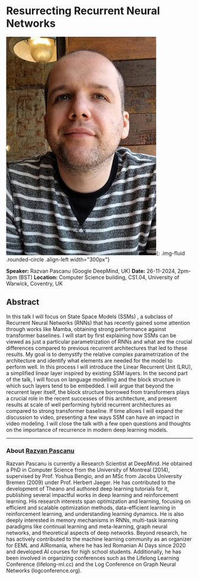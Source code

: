 # Resurrecting Recurrent Neural Networks

![Razvan Pascanu ](/assets/img/razvan-pascanu.jpg){: .img-fluid .rounded-circle .align-left width="300px"}

**Speaker:** Razvan Pascanu (Google DeepMind, UK)
**Date:** 26-11-2024, 2pm-3pm (BST)
**Location:** Computer Science building, CS1.04, University of Warwick, Coventry, UK


## Abstract

In this talk I will focus on State Space Models (SSMs) , a subclass of Recurrent Neural Networks (RNNs) that has recently gained some attention through works like Mamba, obtaining strong performance against transformer baselines. I will start by first explaining how SSMs can be viewed as just a particular parametrization of RNNs and what are the crucial differences compared to previous recurrent architectures that led to these results. My goal is to demystify the relative complex parametrization of the architecture and identify what elements are needed for the model to perform well. In this process I will introduce the Linear Recurrent Unit (LRU), a simplified linear layer inspired by existing SSM layers. In the second part of the talk, I will focus on language modelling and the block structure in which such layers tend to be embedded. I will argue that beyond the recurrent layer itself, the block structure borrowed from transformers plays a crucial role in the recent successes of this architecture, and present results at scale of well performing hybrid recurrent architectures as compared to strong transformer baseline. If time allows I will expand the discussion to video, presenting a few ways SSM can have an impact in video modeling. I will close the talk with a few open questions and thoughts on the importance of recurrence in modern deep learning models.

---

### About [Razvan Pascanu]((https://sites.google.com/view/razp/home))

Razvan Pascanu is currently a Research Scientist at DeepMind. He obtained a PhD in Computer Science from the University of Montreal (2014), supervised by Prof. Yoshua Bengio, and an MSc from Jacobs University Bremen (2009) under Prof. Herbert Jaeger. He has contributed to the development of Theano and authored deep learning tutorials for it, publishing several impactful works in deep learning and reinforcement learning. His research interests span optimization and learning, focusing on efficient and scalable optimization methods, data-efficient learning in reinforcement learning, and understanding learning dynamics. He is also deeply interested in memory mechanisms in RNNs, multi-task learning paradigms like continual learning and meta-learning, graph neural networks, and theoretical aspects of deep networks. Beyond research, he has actively contributed to the machine learning community as an organizer for EEML and AIRomania, where he has led Romanian AI Days since 2020 and developed AI courses for high school students. Additionally, he has been involved in organizing conferences such as the Lifelong Learning Conference (lifelong-ml.cc) and the Log Conference on Graph Neural Networks (logconference.org).


